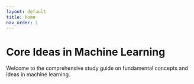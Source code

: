 ```yaml
---
layout: default
title: Home
nav_order: 1
---
```


# Core Ideas in Machine Learning

Welcome to the comprehensive study guide on fundamental concepts and ideas in machine learning.
